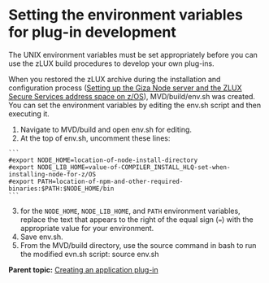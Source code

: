 # Setting the environment variables for plug-in development

The UNIX environment variables must be set appropriately before you can use the zLUX build procedures to develop your own plug-ins.

When you restored the zLUX archive during the installation and configuration process \([Setting up the Giza Node server and the ZLUX Secure Services address space on z/OS](mvd-instsetupeverythingonzos.md)\), MVD/build/env.sh was created. You can set the environment variables by editing the env.sh script and then executing it.

1.   Navigate to MVD/build and open env.sh for editing. 
2.   At the top of env.sh, uncomment these lines: 

    ```
    #export NODE_HOME=location-of-node-install-directory
    #export NODE_LIB_HOME=value-of-COMPILER_INSTALL_HLQ-set-when-installing-node-for-z/OS
    #export PATH=location-of-npm-and-other-required-binaries:$PATH:$NODE_HOME/bin
    ```

3.   for the `NODE_HOME`, `NODE_LIB_HOME`, and `PATH` environment variables, replace the text that appears to the right of the equal sign \(`=`\) with the appropriate value for your environment. 
4.   Save env.sh. 
5.   From the MVD/build directory, use the source command in bash to run the modified evn.sh script: source env.sh 

**Parent topic:** [Creating an application plug-in](mvd-plugincreateappplugin.md)

